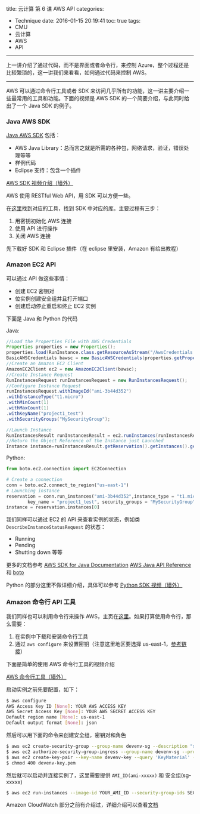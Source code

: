 title: 云计算 第 6 课 AWS API
categories:
- Technique
date: 2016-01-15 20:19:41
toc: true
tags:
- CMU
- 云计算
- AWS
- API
---

上一讲介绍了通过代码，而不是界面或者命令行，来控制 Azure，整个过程还是比较繁琐的，这一讲我们来看看，如何通过代码来控制 AWS。

<!-- more -->

---

AWS 可以通过命令行工具或者 SDK 来访问几乎所有的功能，这一讲主要介绍一些最常用的工具和功能。下面的视频是 AWS SDK 的一个简要介绍，与此同时给出了一个 Java SDK 的例子。

### Java AWS SDK 

[Java AWS SDK](http://aws.amazon.com/cn/sdk-for-java/) 包括：

+ AWS Java Library：总而言之就是所需的各种包，网络请求，验证，错误处理等等
+ 样例代码
+ Eclipse 支持：包含一个插件

[AWS SDK 视频介绍（墙外）](https://youtu.be/6Ru_f9WVIno)

AWS 使用 RESTful Web API，用 SDK 可以方便一些。

在[这里](http://aws.amazon.com/tools)找到对应的工具，找到 SDK 中对应的库。主要过程有三步：

1. 用密钥初始化 AWS 连接
2. 使用 API 进行操作
3. 关闭 AWS 连接

先下载好 SDK 和 Eclipse 插件（在 eclipse 里安装，Amazon 有给出教程）

### Amazon EC2 API

可以通过 API 做这些事情：

+ 创建 EC2 密钥对
+ 位实例创建安全组并且打开端口
+ 创建启动停止重启和终止 EC2 实例

下面是 Java 和 Python 的代码

Java:

```java
//Load the Properties File with AWS Credentials
Properties properties = new Properties();
properties.load(RunInstance.class.getResourceAsStream("/AwsCredentials.properties"));
BasicAWSCredentials bawsc = new BasicAWSCredentials(properties.getProperty("accessKey"), properties.getProperty("secretKey"));
//Create an Amazon EC2 Client
AmazonEC2Client ec2 = new AmazonEC2Client(bawsc);
//Create Instance Request
RunInstancesRequest runInstancesRequest = new RunInstancesRequest();
//Configure Instance Request
runInstancesRequest.withImageId("ami-3b44d352")
.withInstanceType("t1.micro")
.withMinCount(1)
.withMaxCount(1)
.withKeyName("project1_test")
.withSecurityGroups("MySecurityGroup");

//Launch Instance
RunInstancesResult runInstancesResult = ec2.runInstances(runInstancesRequest);   
//Return the Object Reference of the Instance just Launched
Instance instance=runInstancesResult.getReservation().getInstances().get(0);
```

Python:

```python
from boto.ec2.connection import EC2Connection

# Create a connection
conn = boto.ec2.connect_to_region("us-east-1")
# Launching instance
reservation = conn.run_instances("ami-3b44d352",instance_type = "t1.micro", 
        key_name = "project1_test", security_groups = "MySecurityGroup")
instance = reservation.instances[0]
```

我们同样可以通过 EC2 的 API 来查看实例的状态，例如类 `DescribeInstanceStatusRequest` 的状态：

+ Running
+ Pending
+ Shutting down 等等

更多的文档参考 [AWS SDK for Java Documentation](http://aws.amazon.com/documentation/sdk-for-java/) [AWS Java API Reference](http://docs.aws.amazon.com/AWSJavaSDK/latest/javadoc/index.html) 和 [boto](http://docs.pythonboto.org/en/latest/)

Python 的部分这里不做详细介绍，具体可以参考 [Python SDK 视频（墙外）](https://youtu.be/7IOsOHJKxvY)

### Amazon 命令行 API 工具

我们同样也可以利用命令行来操作 AWS，主页在[这里](http://aws.amazon.com/cn/cli/)。如果打算使用命令行，那么需要：

1. 在实例中下载和安装命令行工具
2. 通过 `aws configure` 来设置密钥（注意这里地区要选择 us-east-1，[参考链接](http://docs.aws.amazon.com/general/latest/gr/rande.html)）

下面是简单的使用 AWS 命令行工具的视频介绍

[AWS 命令行工具（墙外）](https://youtu.be/OSGjoMeHc2A)

启动实例之前先要配置，如下：

```bash
$ aws configure
AWS Access Key ID [None]: YOUR AWS ACCESS KEY
AWS Secret Access Key [None]: YOUR AWS SECRET ACCESS KEY
Default region name [None]: us-east-1
Default output format [None]: json
```

然后可以用下面的命令来创建安全组，密钥对和角色

```bash
$ aws ec2 create-security-group --group-name devenv-sg --description "security group for development environment in EC2"
$ aws ec2 authorize-security-group-ingress --group-name devenv-sg --protocol tcp --port 22 --cidr 0.0.0.0/0
$ aws ec2 create-key-pair --key-name devenv-key --query 'KeyMaterial' --output text > devenv-key.pem
$ chmod 400 devenv-key.pem
```

然后就可以启动并连接实例了，这里需要提供 `AMI_ID(ami-xxxxx)` 和 安全组(sg-xxxxx)

```bash
$ aws ec2 run-instances --image-id YOUR_AMI_ID --security-group-ids SECURITY_GROUP_ID --count 1 --instance-type t2.micro --key-name devenv-key --query 'Instances[0].InstanceId'
```

Amazon CloudWatch 部分之前有介绍过，详细介绍可以查看[文档](http://aws.amazon.com/documentation/cloudwatch/)


